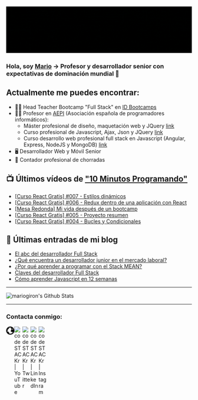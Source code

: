 ![Banner](./images/banner.gif)

### Hola, soy [Mario][website] -> Profesor y desarrollador senior con expectativas de dominación mundial 👋

## Actualmente me puedes encontrar:
- 👨‍🏫 Head Teacher Bootcamp "Full Stack" en [ID Bootcamps][idbootcamps]
- 👨‍💻 Profesor en [AEPI][aepi] (Asociación española de programadores informáticos):
    - Máster profesional de diseño, maquetación web y JQuery [link](https://asociacionaepi.es/curso-profesional-diseno-web/)
    - Curso profesional de Javascript, Ajax, Json y JQuery [link](https://asociacionaepi.es/curso-de-javascript-ajax-json-jquery)
    - Curso desarrollo web profesional full stack en Javascript (Angular, Express, NodeJS y MongoDB) [link](https://asociacionaepi.es/curso-desarrollo-web-profesional-fullstack-con-javascript/)
- 🖥 Desarrollador Web y Móvil Senior
- 🎤 Contador profesional de chorradas

## 📺 Últimos vídeos de ["10 Minutos Programando"][youtube]
<!-- YOUTUBE:START -->
- [[Curso React Gratis] #007 - Estilos dinámicos](https://www.youtube.com/watch?v=NnGkG2t6-5I)
- [[Curso React Gratis] #006 - Redux dentro de una aplicación con React](https://www.youtube.com/watch?v=ZTNu8GFjRO4)
- [[Mesa Redonda] Mi vida después de un bootcamp](https://www.youtube.com/watch?v=_7x9HG62HRY)
- [[Curso React Gratis] #005 - Proyecto resumen](https://www.youtube.com/watch?v=27Tnnjhw84k)
- [[Curso React Gratis] #004 - Bucles y Condicionales](https://www.youtube.com/watch?v=VSE6Ui1u78k)
<!-- YOUTUBE:END -->

## 📝 Últimas entradas de mi blog
<!-- BLOG-POST-LIST:START -->
- [El abc del desarrollador Full Stack](https://mariogiron.com/11-el-abc-del-desarrollador-full-stack/)
- [¿Qué encuentra un desarrollador junior en el mercado laboral?](https://mariogiron.com/10-que-encuentra-un-desarrollador-junior-en-el-marcado-laboral/)
- [¿Por qué aprender a programar con el Stack MEAN?](https://mariogiron.com/9-aprender-programar-con-mean/)
- [Claves del desarrollador Full Stack](https://mariogiron.com/8-claves-desarrollador-full-stack/)
- [Cómo aprender Javascript en 12 semanas](https://mariogiron.com/7-como-aprender-javascript-12-semanas/)
<!-- BLOG-POST-LIST:END -->

---

<img alt="mariogiron's Github Stats" src="https://github-readme-stats.vercel.app/api?username=mariogiron&show_icons=true&hide_border=true" />

---

### Contacta conmigo:

[<img align="left" alt="codeSTACKr.com" width="22px" src="https://raw.githubusercontent.com/iconic/open-iconic/master/svg/globe.svg" />][website]
[<img align="left" alt="codeSTACKr | YouTube" width="22px" src="https://cdn.jsdelivr.net/npm/simple-icons@v3/icons/youtube.svg" />][youtube]
[<img align="left" alt="codeSTACKr | Twitter" width="22px" src="https://cdn.jsdelivr.net/npm/simple-icons@v3/icons/twitter.svg" />][twitter]
[<img align="left" alt="codeSTACKr | LinkedIn" width="22px" src="https://cdn.jsdelivr.net/npm/simple-icons@v3/icons/linkedin.svg" />][linkedin]
[<img align="left" alt="codeSTACKr | Instagram" width="22px" src="https://cdn.jsdelivr.net/npm/simple-icons@v3/icons/instagram.svg" />][instagram]

[website]: http://www.mariogiron.com
[idbootcamps]: https://iddigitalschool.com/bootcamps/
[aepi]: https://asociacionaepi.es/
[youtube]: https://www.youtube.com/channel/UC0fQ577yKrm1s8tT67Afu_w
[twitter]: http://www.twitter.com/m_giron
[linkedin]: https://www.linkedin.com/in/mariogironm/
[instagram]: https://www.instagram.com/mariogiron/
